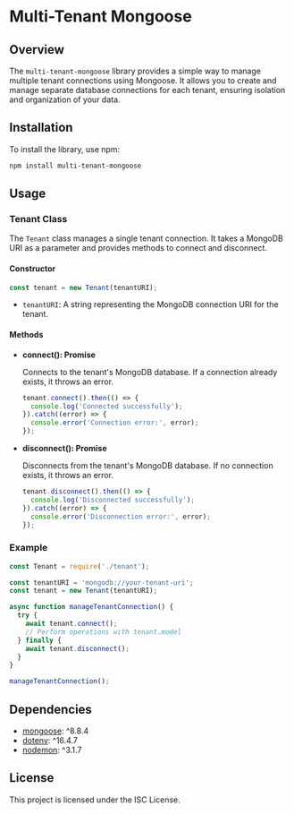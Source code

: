 # Multi-Tenant Mongoose

## Overview

The `multi-tenant-mongoose` library provides a simple way to manage multiple tenant connections using Mongoose. It allows you to create and manage separate database connections for each tenant, ensuring isolation and organization of your data.

## Installation

To install the library, use npm:

```bash
npm install multi-tenant-mongoose
```

## Usage

### Tenant Class

The `Tenant` class manages a single tenant connection. It takes a MongoDB URI as a parameter and provides methods to connect and disconnect.

#### Constructor

```javascript
const tenant = new Tenant(tenantURI);
```

- `tenantURI`: A string representing the MongoDB connection URI for the tenant.

#### Methods

- **connect(): Promise<void>**

  Connects to the tenant's MongoDB database. If a connection already exists, it throws an error.

  ```javascript
  tenant.connect().then(() => {
    console.log('Connected successfully');
  }).catch((error) => {
    console.error('Connection error:', error);
  });
  ```

- **disconnect(): Promise<void>**

  Disconnects from the tenant's MongoDB database. If no connection exists, it throws an error.

  ```javascript
  tenant.disconnect().then(() => {
    console.log('Disconnected successfully');
  }).catch((error) => {
    console.error('Disconnection error:', error);
  });
  ```

### Example

```javascript
const Tenant = require('./tenant');

const tenantURI = 'mongodb://your-tenant-uri';
const tenant = new Tenant(tenantURI);

async function manageTenantConnection() {
  try {
    await tenant.connect();
    // Perform operations with tenant.model
  } finally {
    await tenant.disconnect();
  }
}

manageTenantConnection();
```

## Dependencies

- [mongoose](https://www.npmjs.com/package/mongoose): ^8.8.4
- [dotenv](https://www.npmjs.com/package/dotenv): ^16.4.7
- [nodemon](https://www.npmjs.com/package/nodemon): ^3.1.7

## License

This project is licensed under the ISC License.
